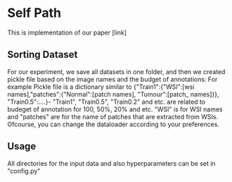 # Self Path
This is implementation of our paper [link]

## Sorting Dataset
For our experiment, we save all datasets in one folder, and then we created pickle file based on the image names and the budget of annotations: For example
Pickle file is a dictionary similar to {"Train1":{"WSI":[wsi names],"patches":{"Normal":[patch names], "Tumour":[patch_ names]}},
    "Train0.5":....}- "Train1", "Train0.5", "Train0.2" and etc. are related to budeget of annotation for 100, 50%, 20% and etc. "WSI" is for WSI names and "patches" are for the name of patches that are extracted from WSIs. Ofcourse, you can change the dataloader according to your preferences.
## Usage
All directories for the input data and also hyperparameters can be set in "config.py"

